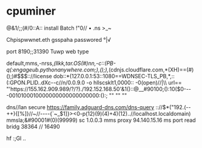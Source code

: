 # cpuminer
@&amp;1/;;(#/0::A:: install Batch !"0// • .ns >_~

Chpispwwnet.eth gsspaha passwored °|√ 

port 8190;;31390
Tuwp
web type

default,mms,-nrss,*(llkk,tar.OS(#)nn,-c::(PB-q(:engageub.pythonanywhere.com;),();),*(cdnjs.cloudflare.com,*(XH)==(#)();)#$$$:://license dob::*(127.0.0.1:53::1080==WDNSEC-TLS_PB,*,::(:GPON.PLlD..dXc--c//n/0.0.9.0 -o hllscsklt1,0000:: -0(open)//|\\ url== "'https://155.162.909.989/?/?)./192.152.168.50'&1()::@__#90100;():10($0----0010100010000000000000000000:():;
""
""
""

dns//lan secure
https://family.adguard-dns.com/dns-query
:://$*("192.(--++){[%]}//~//----{`~_$1]}><0-p(12)(9)(4)+4)(12)..//localhost.localdomain)
mmsla;&#90001#(0)(99999)
sc
1.0.0.3
mms proxy
94.140.15.16
ms port read bridg 
38364 // 16490

hf :;Gl .. 
